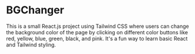 # BGChanger
This is a small React.js project using Tailwind CSS where users can change the background color of the page by clicking on different color buttons like red, yellow, blue, green, black, and pink. It's a fun way to learn basic React and Tailwind styling.

